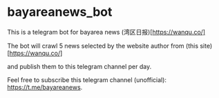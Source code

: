# bayareanews_bot

This is a telegram bot for bayarea news (湾区日报)[https://wanqu.co/] 

The bot will crawl 5 news selected by the website author from (this site)[https://wanqu.co/] 

and publish them to this telegram channel per day.

Feel free to subscribe this telegram channel (unofficial): https://t.me/bayareanews.


